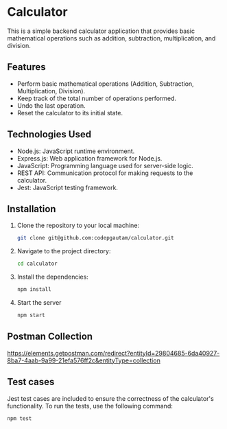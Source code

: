 # Calculator

This is a simple backend calculator application that provides basic mathematical operations such as addition, subtraction, multiplication, and division.

## Features

- Perform basic mathematical operations (Addition, Subtraction, Multiplication, Division).
- Keep track of the total number of operations performed.
- Undo the last operation.
- Reset the calculator to its initial state.

## Technologies Used

- Node.js: JavaScript runtime environment.
- Express.js: Web application framework for Node.js.
- JavaScript: Programming language used for server-side logic.
- REST API: Communication protocol for making requests to the calculator.
- Jest: JavaScript testing framework.

## Installation

1. Clone the repository to your local machine:

   ```bash
   git clone git@github.com:codepgautam/calculator.git

2. Navigate to the project directory:

   ```bash
   cd calculator

3. Install the dependencies:

   ```bash
   npm install

4. Start the server

   ```bash
   npm start
   
## Postman Collection

   https://elements.getpostman.com/redirect?entityId=29804685-6da40927-8ba7-4aab-9a99-21efa576ff2c&entityType=collection

## Test cases

Jest test cases are included to ensure the correctness of the calculator's functionality. To run the tests, use the following command:

   ```bash
   npm test
 

   
